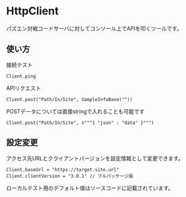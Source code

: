 # HttpClient 

パズエン対戦コードサーバに対してコンソール上でAPIを叩くツールです。

## 使い方

接続テスト
```
Client.ping
```

APIリクエスト
```
Client.post("Path/In/Site", SampleInfoBase(""))
```

POSTデータについては直接stringで入れることも可能です
```
Client.post("Path/In/Site", s"""{ "json" : "data" }""")
```

## 設定変更
アクセス先URLとクライアントバージョンを設定情報として変更できます。

```
Client.baseUrl = "https://target.site.url"
Client.clientVersion = "3.0.1" // フルパッケージ版
```

ローカルテスト用のデフォルト値はソースコードに記載されています。
